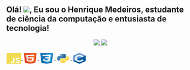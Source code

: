 ## Olá! <img src="https://raw.githubusercontent.com/kaueMarques/kaueMarques/master/hi.gif" width="30px">, Eu sou o Henrique Medeiros, estudante de ciência da computação e entusiasta de tecnologia!
<!--<p align="left"> <img src="https://komarev.com/ghpvc/?username=henriquemcmedeiros&color=yellow" alt="Profile views" /> </p>-->
<div align="center">
  <a href="https://github.com/henriquemcmedeiros">
  <img height="180em" src="https://github-readme-stats.vercel.app/api?username=henriquemcmedeiros&show_icons=true&theme=dracula&include_all_commits=true&count_private=true"/>
  <img height="180em" src="https://github-readme-stats.vercel.app/api/top-langs/?username=henriquemcmedeiros&layout=compact&langs_count=7&theme=dracula"/>
</div>
<div style="display: inline_block"><br>
  <img align="center" alt="Henrique-Js" height="30" width="40" src="https://raw.githubusercontent.com/devicons/devicon/master/icons/javascript/javascript-plain.svg">
  <img align="center" alt="Henrique-HTML" height="30" width="40" src="https://raw.githubusercontent.com/devicons/devicon/master/icons/html5/html5-original.svg">
  <img align="center" alt="Henrique-CSS" height="30" width="40" src="https://raw.githubusercontent.com/devicons/devicon/master/icons/css3/css3-original.svg">
  <img align="center" alt="Henrique-Python" height="30" width="40" src="https://raw.githubusercontent.com/devicons/devicon/master/icons/python/python-original.svg">
  <img align="center" alt="Henrique-Csharp" height="30" width="40" src="https://raw.githubusercontent.com/devicons/devicon/master/icons/c/c-original.svg">
</div>
